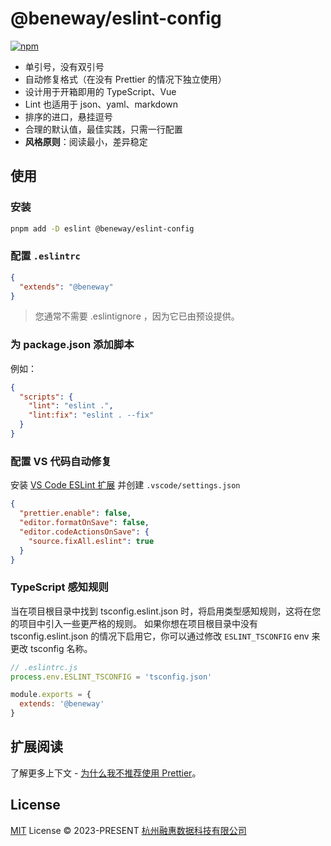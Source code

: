 # @beneway/eslint-config

[![npm](https://img.shields.io/npm/v/@beneway/eslint-config?color=a1b858&label=)](https://npmjs.com/package/@beneway/eslint-config)

- 单引号，没有双引号
- 自动修复格式（在没有 Prettier 的情况下独立使用）
- 设计用于开箱即用的 TypeScript、Vue
- Lint 也适用于 json、yaml、markdown
- 排序的进口，悬挂逗号
- 合理的默认值，最佳实践，只需一行配置
- **风格原则**：阅读最小，差异稳定

## 使用

### 安装

```bash
pnpm add -D eslint @beneway/eslint-config
```

### 配置 `.eslintrc`

```json
{
  "extends": "@beneway"
}
```

> 您通常不需要 .eslintignore ，因为它已由预设提供。

### 为 package.json 添加脚本

例如：

```json
{
  "scripts": {
    "lint": "eslint .",
    "lint:fix": "eslint . --fix"
  }
}
```

### 配置 VS 代码自动修复

安装 [VS Code ESLint 扩展](https://marketplace.visualstudio.com/items?itemName=dbaeumer.vscode-eslint) 并创建 `.vscode/settings.json`

```json
{
  "prettier.enable": false,
  "editor.formatOnSave": false,
  "editor.codeActionsOnSave": {
    "source.fixAll.eslint": true
  }
}
```

### TypeScript 感知规则

当在项目根目录中找到 tsconfig.eslint.json 时，将启用类型感知规则，这将在您的项目中引入一些更严格的规则。 如果你想在项目根目录中没有 tsconfig.eslint.json 的情况下启用它，你可以通过修改 `ESLINT_TSCONFIG` env 来更改 tsconfig 名称。

```js
// .eslintrc.js
process.env.ESLINT_TSCONFIG = 'tsconfig.json'

module.exports = {
  extends: '@beneway'
}
```

## 扩展阅读

了解更多上下文 - [为什么我不推荐使用 Prettier](https://antfu.me/posts/why-not-prettier)。

## License

[MIT](./LICENSE) License &copy; 2023-PRESENT [杭州融惠数据科技有限公司](https://github.com/beneway)
